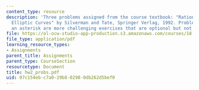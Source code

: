 ```yaml
---
content_type: resource
description: 'Three problems assigned from the course textbook: "Rational Points on
  Elliptic Curves" by Silverman and Tate, Springer Verlag, 1992. Problems marked with
  an asterisk are more challenging exercises that are optional but not required'
file: https://ol-ocw-studio-app-production.s3.amazonaws.com/courses/18-704-seminar-in-algebra-and-number-theory-rational-points-on-elliptic-curves-fall-2004/07c154ebc7a029b802980db262d5bef0_hw2_probs.pdf
file_type: application/pdf
learning_resource_types:
- Assignments
parent_title: Assignments
parent_type: CourseSection
resourcetype: Document
title: hw2_probs.pdf
uid: 07c154eb-c7a0-29b8-0298-0db262d5bef0
---
```

